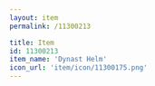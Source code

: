 ```yaml
---
layout: item
permalink: /11300213

title: Item
id: 11300213
item_name: 'Dynast Helm'
icon_url: 'item/icon/11300175.png'
---
```

